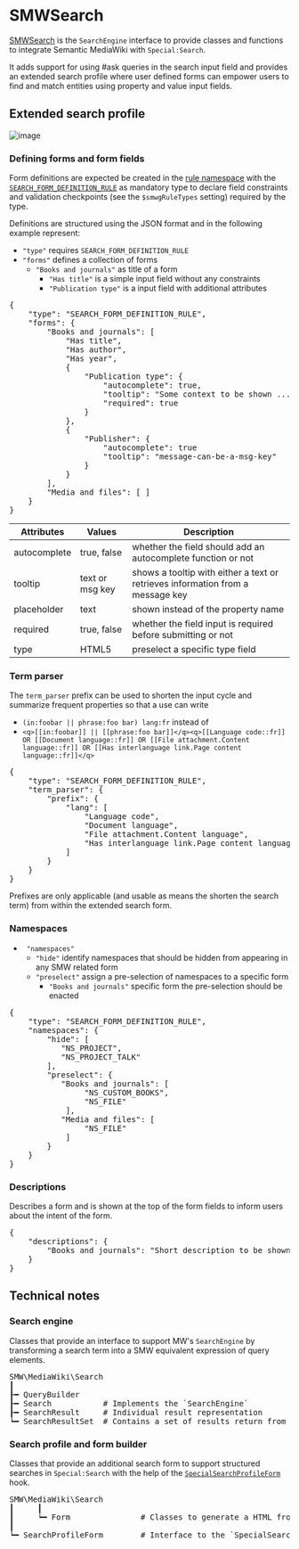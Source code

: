 # SMWSearch

[SMWSearch](https://www.semantic-mediawiki.org/wiki/Help:SMWSearch) is the `SearchEngine` interface to provide classes and functions to integrate Semantic MediaWiki with `Special:Search`.

It adds support for using #ask queries in the search input field and provides an extended search profile where user defined forms can empower users to find and match entities using property and value input fields.

## Extended search profile

![image](https://user-images.githubusercontent.com/1245473/41321426-dbe902d8-6ede-11e8-90d8-8c7a7117df54.png)

### Defining forms and form fields

Form definitions are expected be created in the [rule namespace](https://www.semantic-mediawiki.org/wiki/Help:Rule) with the [`SEARCH_FORM_DEFINITION_RULE`](https://www.semantic-mediawiki.org/wiki/Help:Rule/Type/SEARCH_FORM_DEFINITION_RULE) as mandatory type to declare field constraints and validation checkpoints (see the `$smwgRuleTypes` setting) required by the type.

Definitions are structured using the JSON format and in the following example represent:

- `"type"` requires `SEARCH_FORM_DEFINITION_RULE`
- `"forms"` defines a collection of forms
  - `"Books and journals"` as title of a form
    - `"Has title"` is a simple input field without any constraints
    - `"Publication type"` is a input field with additional attributes

<pre>
{
    "type": "SEARCH_FORM_DEFINITION_RULE",
    "forms": {
        "Books and journals": [
            "Has title",
            "Has author",
            "Has year",
            {
                "Publication type": {
                    "autocomplete": true,
                    "tooltip": "Some context to be shown ...",
                    "required": true
                }
            },
            {
                "Publisher": {
                    "autocomplete": true
                    "tooltip": "message-can-be-a-msg-key"
                }
            }
        ],
        "Media and files": [ ]
    }
}
</pre>

| Attributes | Values | Description |
|--------------|-----------------|-----------------------------------|
| autocomplete | true, false | whether the field should add an autocomplete function or not |
| tooltip | text or msg key | shows a tooltip with either a text or retrieves information from a message key |
| placeholder | text | shown instead of the property name |
| required | true, false | whether the field input is required before submitting or not |
| type | HTML5 | preselect a specific type field |

### Term parser

The `term_parser` prefix can be used to shorten the input cycle and summarize frequent properties so that a use can write
 - `(in:foobar || phrase:foo bar) lang:fr` instead of
 - `<q>[[in:foobar]] || [[phrase:foo bar]]</q><q>[[Language code::fr]] OR [[Document language::fr]] OR [[File attachment.Content language::fr]] OR [[Has interlanguage link.Page content language::fr]]</q>`

<pre>
{
    "type": "SEARCH_FORM_DEFINITION_RULE",
    "term_parser": {
        "prefix": {
            "lang": [
                "Language code",
                "Document language",
                "File attachment.Content language",
                "Has interlanguage link.Page content language"
            ]
        }
    }
}
</pre>

Prefixes are only applicable (and usable as means the shorten the search term) from within the extended search form.

### Namespaces

- ` "namespaces"`
  - `"hide"` identify namespaces that should be hidden from appearing in any SMW related form
  - `"preselect"` assign a pre-selection of namespaces to a specific form
    - `"Books and journals"` specific form the pre-selection should be enacted

<pre>
{
    "type": "SEARCH_FORM_DEFINITION_RULE",
    "namespaces": {
        "hide": [
           "NS_PROJECT",
           "NS_PROJECT_TALK"
        ],
        "preselect": {
           "Books and journals": [
                "NS_CUSTOM_BOOKS",
                "NS_FILE"
            ],
           "Media and files": [
                "NS_FILE"
            ]
        }
    }
}
</pre>


### Descriptions

Describes a form and is shown at the top of the form fields to inform users about the intent of
the form.

<pre>
{
    "descriptions": {
        "Books and journals": "Short description to be shown on top of a selected form"
    }
}
</pre>

## Technical notes

### Search engine

Classes that provide an interface to support MW's `SearchEngine` by transforming a search term into a SMW equivalent expression of query elements.

<pre>
SMW\MediaWiki\Search
┃
┠━ QueryBuilder
┠━ Search           # Implements the `SearchEngine`
┠━ SearchResult     # Individual result representation
┕━ SearchResultSet  # Contains a set of results return from the `QueryEngine`
</pre>

### Search profile and form builder

Classes that provide an additional search form to support structured searches in `Special:Search` with the help of the [`SpecialSearchProfileForm`](https://www.mediawiki.org/wiki/Manual:Hooks/SpecialSearchProfileForm) hook.

<pre>
SMW\MediaWiki\Search
┃     ┃
┃     ┕━ Form               # Classes to generate a HTML from a JSON definition
┃
┕━ SearchProfileForm        # Interface to the `SpecialSearchProfileForm` hook
</pre>

